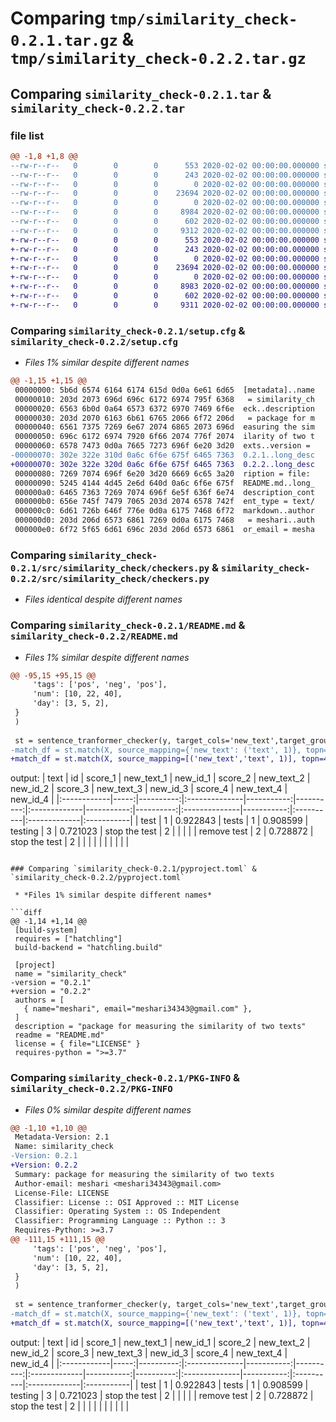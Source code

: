 # Comparing `tmp/similarity_check-0.2.1.tar.gz` & `tmp/similarity_check-0.2.2.tar.gz`

## Comparing `similarity_check-0.2.1.tar` & `similarity_check-0.2.2.tar`

### file list

```diff
@@ -1,8 +1,8 @@
--rw-r--r--   0        0        0      553 2020-02-02 00:00:00.000000 similarity_check-0.2.1/setup.cfg
--rw-r--r--   0        0        0      243 2020-02-02 00:00:00.000000 similarity_check-0.2.1/setup.py
--rw-r--r--   0        0        0        0 2020-02-02 00:00:00.000000 similarity_check-0.2.1/src/similarity_check/__init__.py
--rw-r--r--   0        0        0    23694 2020-02-02 00:00:00.000000 similarity_check-0.2.1/src/similarity_check/checkers.py
--rw-r--r--   0        0        0        0 2020-02-02 00:00:00.000000 similarity_check-0.2.1/LICENSE
--rw-r--r--   0        0        0     8984 2020-02-02 00:00:00.000000 similarity_check-0.2.1/README.md
--rw-r--r--   0        0        0      602 2020-02-02 00:00:00.000000 similarity_check-0.2.1/pyproject.toml
--rw-r--r--   0        0        0     9312 2020-02-02 00:00:00.000000 similarity_check-0.2.1/PKG-INFO
+-rw-r--r--   0        0        0      553 2020-02-02 00:00:00.000000 similarity_check-0.2.2/setup.cfg
+-rw-r--r--   0        0        0      243 2020-02-02 00:00:00.000000 similarity_check-0.2.2/setup.py
+-rw-r--r--   0        0        0        0 2020-02-02 00:00:00.000000 similarity_check-0.2.2/src/similarity_check/__init__.py
+-rw-r--r--   0        0        0    23694 2020-02-02 00:00:00.000000 similarity_check-0.2.2/src/similarity_check/checkers.py
+-rw-r--r--   0        0        0        0 2020-02-02 00:00:00.000000 similarity_check-0.2.2/LICENSE
+-rw-r--r--   0        0        0     8983 2020-02-02 00:00:00.000000 similarity_check-0.2.2/README.md
+-rw-r--r--   0        0        0      602 2020-02-02 00:00:00.000000 similarity_check-0.2.2/pyproject.toml
+-rw-r--r--   0        0        0     9311 2020-02-02 00:00:00.000000 similarity_check-0.2.2/PKG-INFO
```

### Comparing `similarity_check-0.2.1/setup.cfg` & `similarity_check-0.2.2/setup.cfg`

 * *Files 1% similar despite different names*

```diff
@@ -1,15 +1,15 @@
 00000000: 5b6d 6574 6164 6174 615d 0d0a 6e61 6d65  [metadata]..name
 00000010: 203d 2073 696d 696c 6172 6974 795f 6368   = similarity_ch
 00000020: 6563 6b0d 0a64 6573 6372 6970 7469 6f6e  eck..description
 00000030: 203d 2070 6163 6b61 6765 2066 6f72 206d   = package for m
 00000040: 6561 7375 7269 6e67 2074 6865 2073 696d  easuring the sim
 00000050: 696c 6172 6974 7920 6f66 2074 776f 2074  ilarity of two t
 00000060: 6578 7473 0d0a 7665 7273 696f 6e20 3d20  exts..version = 
-00000070: 302e 322e 310d 0a6c 6f6e 675f 6465 7363  0.2.1..long_desc
+00000070: 302e 322e 320d 0a6c 6f6e 675f 6465 7363  0.2.2..long_desc
 00000080: 7269 7074 696f 6e20 3d20 6669 6c65 3a20  ription = file: 
 00000090: 5245 4144 4d45 2e6d 640d 0a6c 6f6e 675f  README.md..long_
 000000a0: 6465 7363 7269 7074 696f 6e5f 636f 6e74  description_cont
 000000b0: 656e 745f 7479 7065 203d 2074 6578 742f  ent_type = text/
 000000c0: 6d61 726b 646f 776e 0d0a 6175 7468 6f72  markdown..author
 000000d0: 203d 206d 6573 6861 7269 0d0a 6175 7468   = meshari..auth
 000000e0: 6f72 5f65 6d61 696c 203d 206d 6573 6861  or_email = mesha
```

### Comparing `similarity_check-0.2.1/src/similarity_check/checkers.py` & `similarity_check-0.2.2/src/similarity_check/checkers.py`

 * *Files identical despite different names*

### Comparing `similarity_check-0.2.1/README.md` & `similarity_check-0.2.2/README.md`

 * *Files 1% similar despite different names*

```diff
@@ -95,15 +95,15 @@
     'tags': ['pos', 'neg', 'pos'],
     'num': [10, 22, 40],
     'day': [3, 5, 2],
 }
 )
 
 st = sentence_tranformer_checker(y, target_cols='new_text',target_group='tags', only_include=['new_id'])
-match_df = st.match(X, source_mapping={'new_text': ('text', 1)}, topn=4, threshold=0.6, batch_size=1)
+match_df = st.match(X, source_mapping=[('new_text','text', 1)], topn=4, threshold=0.6, batch_size=1)
 ```
 output:
 | text        |   id |   score_1 | new_text_1    |   new_id_1 |   score_2 | new_text_2   |   new_id_2 |   score_3 | new_text_3    |   new_id_3 | score_4   | new_text_4   | new_id_4   |
 |:------------|-----:|----------:|:--------------|-----------:|----------:|:-------------|-----------:|----------:|:--------------|-----------:|:----------|:-------------|:-----------|
 | test        |    1 |  0.922843 | tests         |          1 |  0.908599 | testing      |          3 |  0.721023 | stop the test |          2 |           |              |            |
 | remove test |    2 |  0.728872 | stop the test |          2 |           |              |            |           |               |            |           |              |            |
```

### Comparing `similarity_check-0.2.1/pyproject.toml` & `similarity_check-0.2.2/pyproject.toml`

 * *Files 1% similar despite different names*

```diff
@@ -1,14 +1,14 @@
 [build-system]
 requires = ["hatchling"]
 build-backend = "hatchling.build"
 
 [project]
 name = "similarity_check"
-version = "0.2.1"
+version = "0.2.2"
 authors = [
   { name="meshari", email="meshari34343@gmail.com" },
 ]
 description = "package for measuring the similarity of two texts"
 readme = "README.md"
 license = { file="LICENSE" }
 requires-python = ">=3.7"
```

### Comparing `similarity_check-0.2.1/PKG-INFO` & `similarity_check-0.2.2/PKG-INFO`

 * *Files 0% similar despite different names*

```diff
@@ -1,10 +1,10 @@
 Metadata-Version: 2.1
 Name: similarity_check
-Version: 0.2.1
+Version: 0.2.2
 Summary: package for measuring the similarity of two texts
 Author-email: meshari <meshari34343@gmail.com>
 License-File: LICENSE
 Classifier: License :: OSI Approved :: MIT License
 Classifier: Operating System :: OS Independent
 Classifier: Programming Language :: Python :: 3
 Requires-Python: >=3.7
@@ -111,15 +111,15 @@
     'tags': ['pos', 'neg', 'pos'],
     'num': [10, 22, 40],
     'day': [3, 5, 2],
 }
 )
 
 st = sentence_tranformer_checker(y, target_cols='new_text',target_group='tags', only_include=['new_id'])
-match_df = st.match(X, source_mapping={'new_text': ('text', 1)}, topn=4, threshold=0.6, batch_size=1)
+match_df = st.match(X, source_mapping=[('new_text','text', 1)], topn=4, threshold=0.6, batch_size=1)
 ```
 output:
 | text        |   id |   score_1 | new_text_1    |   new_id_1 |   score_2 | new_text_2   |   new_id_2 |   score_3 | new_text_3    |   new_id_3 | score_4   | new_text_4   | new_id_4   |
 |:------------|-----:|----------:|:--------------|-----------:|----------:|:-------------|-----------:|----------:|:--------------|-----------:|:----------|:-------------|:-----------|
 | test        |    1 |  0.922843 | tests         |          1 |  0.908599 | testing      |          3 |  0.721023 | stop the test |          2 |           |              |            |
 | remove test |    2 |  0.728872 | stop the test |          2 |           |              |            |           |               |            |           |              |            |
```

